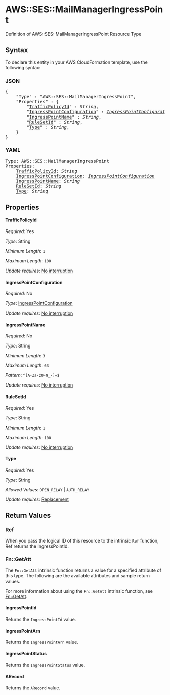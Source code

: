 # AWS::SES::MailManagerIngressPoint

Definition of AWS::SES::MailManagerIngressPoint Resource Type

## Syntax

To declare this entity in your AWS CloudFormation template, use the following syntax:

### JSON

<pre>
{
    "Type" : "AWS::SES::MailManagerIngressPoint",
    "Properties" : {
        "<a href="#trafficpolicyid" title="TrafficPolicyId">TrafficPolicyId</a>" : <i>String</i>,
        "<a href="#ingresspointconfiguration" title="IngressPointConfiguration">IngressPointConfiguration</a>" : <i><a href="ingresspointconfiguration.md">IngressPointConfiguration</a></i>,
        "<a href="#ingresspointname" title="IngressPointName">IngressPointName</a>" : <i>String</i>,
        "<a href="#rulesetid" title="RuleSetId">RuleSetId</a>" : <i>String</i>,
        "<a href="#type" title="Type">Type</a>" : <i>String</i>,
    }
}
</pre>

### YAML

<pre>
Type: AWS::SES::MailManagerIngressPoint
Properties:
    <a href="#trafficpolicyid" title="TrafficPolicyId">TrafficPolicyId</a>: <i>String</i>
    <a href="#ingresspointconfiguration" title="IngressPointConfiguration">IngressPointConfiguration</a>: <i><a href="ingresspointconfiguration.md">IngressPointConfiguration</a></i>
    <a href="#ingresspointname" title="IngressPointName">IngressPointName</a>: <i>String</i>
    <a href="#rulesetid" title="RuleSetId">RuleSetId</a>: <i>String</i>
    <a href="#type" title="Type">Type</a>: <i>String</i>
</pre>

## Properties

#### TrafficPolicyId

_Required_: Yes

_Type_: String

_Minimum Length_: <code>1</code>

_Maximum Length_: <code>100</code>

_Update requires_: [No interruption](https://docs.aws.amazon.com/AWSCloudFormation/latest/UserGuide/using-cfn-updating-stacks-update-behaviors.html#update-no-interrupt)

#### IngressPointConfiguration

_Required_: No

_Type_: <a href="ingresspointconfiguration.md">IngressPointConfiguration</a>

_Update requires_: [No interruption](https://docs.aws.amazon.com/AWSCloudFormation/latest/UserGuide/using-cfn-updating-stacks-update-behaviors.html#update-no-interrupt)

#### IngressPointName

_Required_: No

_Type_: String

_Minimum Length_: <code>3</code>

_Maximum Length_: <code>63</code>

_Pattern_: <code>^[A-Za-z0-9_\-]+$</code>

_Update requires_: [No interruption](https://docs.aws.amazon.com/AWSCloudFormation/latest/UserGuide/using-cfn-updating-stacks-update-behaviors.html#update-no-interrupt)

#### RuleSetId

_Required_: Yes

_Type_: String

_Minimum Length_: <code>1</code>

_Maximum Length_: <code>100</code>

_Update requires_: [No interruption](https://docs.aws.amazon.com/AWSCloudFormation/latest/UserGuide/using-cfn-updating-stacks-update-behaviors.html#update-no-interrupt)

#### Type

_Required_: Yes

_Type_: String

_Allowed Values_: <code>OPEN_RELAY</code> | <code>AUTH_RELAY</code>

_Update requires_: [Replacement](https://docs.aws.amazon.com/AWSCloudFormation/latest/UserGuide/using-cfn-updating-stacks-update-behaviors.html#update-replacement)

## Return Values

### Ref

When you pass the logical ID of this resource to the intrinsic `Ref` function, Ref returns the IngressPointId.

### Fn::GetAtt

The `Fn::GetAtt` intrinsic function returns a value for a specified attribute of this type. The following are the available attributes and sample return values.

For more information about using the `Fn::GetAtt` intrinsic function, see [Fn::GetAtt](https://docs.aws.amazon.com/AWSCloudFormation/latest/UserGuide/intrinsic-function-reference-getatt.html).

#### IngressPointId

Returns the <code>IngressPointId</code> value.

#### IngressPointArn

Returns the <code>IngressPointArn</code> value.

#### IngressPointStatus

Returns the <code>IngressPointStatus</code> value.

#### ARecord

Returns the <code>ARecord</code> value.
